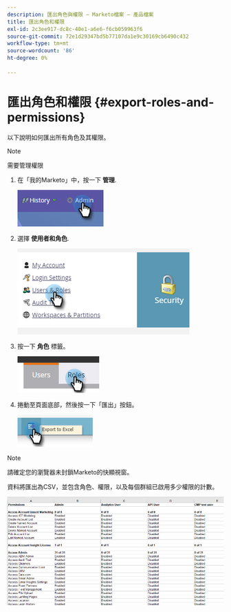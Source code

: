 ```yaml
---
description: 匯出角色與權限 — Marketo檔案 — 產品檔案
title: 匯出角色和權限
exl-id: 2c3ee917-dc8c-40e1-a6e6-f6cb059963f6
source-git-commit: 72e1d29347bd5b77107da1e9c30169cb6490c432
workflow-type: tm+mt
source-wordcount: '86'
ht-degree: 0%

---
```


# 匯出角色和權限 {#export-roles-and-permissions}

以下說明如何匯出所有角色及其權限。

>[!NOTE]
>
>需要管理權限

1. 在「我的Marketo」中，按一下 **管理**.

   ![](assets/export-roles-and-permissions-1.png)

1. 選擇 **使用者和角色**.

   ![](assets/export-roles-and-permissions-2.png)

1. 按一下 **角色** 標籤。

   ![](assets/export-roles-and-permissions-3.png)

1. 捲動至頁面底部，然後按一下「匯出」按鈕。

   ![](assets/export-roles-and-permissions-4.png)

>[!NOTE]
>
>請確定您的瀏覽器未封鎖Marketo的快顯視窗。

資料將匯出為CSV，並包含角色、權限，以及每個群組已啟用多少權限的計數。

![](assets/export-roles-and-permissions-5.png)
